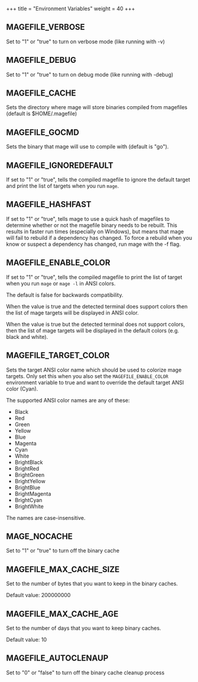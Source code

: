 +++
title = "Environment Variables"
weight = 40
+++

## MAGEFILE_VERBOSE

Set to "1" or "true" to turn on verbose mode (like running with -v)

## MAGEFILE_DEBUG

Set to "1" or "true" to turn on debug mode (like running with -debug)

## MAGEFILE_CACHE

Sets the directory where mage will store binaries compiled from magefiles
(default is $HOME/.magefile)

## MAGEFILE_GOCMD

Sets the binary that mage will use to compile with (default is "go").

## MAGEFILE_IGNOREDEFAULT

If set to "1" or "true", tells the compiled magefile to ignore the default
target and print the list of targets when you run `mage`.

## MAGEFILE_HASHFAST

If set to "1" or "true", tells mage to use a quick hash of magefiles to
determine whether or not the magefile binary needs to be rebuilt. This results
in faster run times (especially on Windows), but means that mage will fail to
rebuild if a dependency has changed. To force a rebuild when you know or suspect
a dependency has changed, run mage with the -f flag.

## MAGEFILE_ENABLE_COLOR

If set to "1" or "true", tells the compiled magefile to print the list of target
when you run `mage` or `mage -l` in ANSI colors.

The default is false for backwards compatibility.

When the value is true and the detected terminal does support colors
then the list of mage targets will be displayed in ANSI color.

When the value is true but the detected terminal does not support colors,
then the list of mage targets will be displayed in the default colors
(e.g. black and white).

## MAGEFILE_TARGET_COLOR

Sets the target ANSI color name which should be used to colorize mage targets.
Only set this when you also set the `MAGEFILE_ENABLE_COLOR` environment
variable to true and want to override the default target ANSI color (Cyan).

The supported ANSI color names are any of these:

- Black
- Red
- Green
- Yellow
- Blue
- Magenta
- Cyan
- White
- BrightBlack
- BrightRed
- BrightGreen
- BrightYellow
- BrightBlue
- BrightMagenta
- BrightCyan
- BrightWhite

The names are case-insensitive.

## MAGE_NOCACHE

Set to "1" or "true" to turn off the binary cache

## MAGEFILE_MAX_CACHE_SIZE

Set to the number of bytes that you want to keep in the binary caches.

Default value: 200000000

## MAGEFILE_MAX_CACHE_AGE

Set to the number of days that you want to keep binary caches.

Default value: 10

## MAGEFILE_AUTOCLENAUP

Set to "0" or "false" to turn off the binary cache cleanup process
